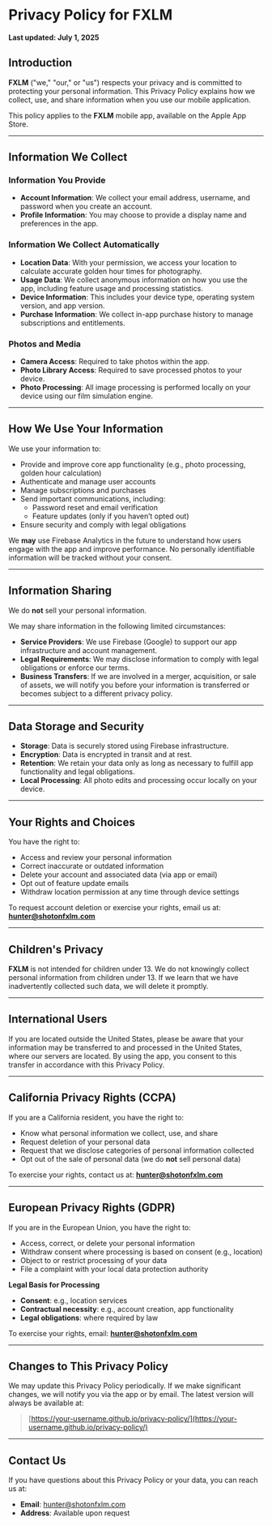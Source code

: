 # Privacy Policy for **FXLM**

**Last updated: July 1, 2025**

## Introduction

**FXLM** ("we," "our," or "us") respects your privacy and is committed to protecting your personal information. This Privacy Policy explains how we collect, use, and share information when you use our mobile application.

This policy applies to the **FXLM** mobile app, available on the Apple App Store.

---

## Information We Collect

### Information You Provide
- **Account Information**: We collect your email address, username, and password when you create an account.
- **Profile Information**: You may choose to provide a display name and preferences in the app.

### Information We Collect Automatically
- **Location Data**: With your permission, we access your location to calculate accurate golden hour times for photography.
- **Usage Data**: We collect anonymous information on how you use the app, including feature usage and processing statistics.
- **Device Information**: This includes your device type, operating system version, and app version.
- **Purchase Information**: We collect in-app purchase history to manage subscriptions and entitlements.

### Photos and Media
- **Camera Access**: Required to take photos within the app.
- **Photo Library Access**: Required to save processed photos to your device.
- **Photo Processing**: All image processing is performed locally on your device using our film simulation engine.

---

## How We Use Your Information

We use your information to:
- Provide and improve core app functionality (e.g., photo processing, golden hour calculation)
- Authenticate and manage user accounts
- Manage subscriptions and purchases
- Send important communications, including:
  - Password reset and email verification
  - Feature updates (only if you haven’t opted out)
- Ensure security and comply with legal obligations

We **may** use Firebase Analytics in the future to understand how users engage with the app and improve performance. No personally identifiable information will be tracked without your consent.

---

## Information Sharing

We do **not** sell your personal information.

We may share information in the following limited circumstances:
- **Service Providers**: We use Firebase (Google) to support our app infrastructure and account management.
- **Legal Requirements**: We may disclose information to comply with legal obligations or enforce our terms.
- **Business Transfers**: If we are involved in a merger, acquisition, or sale of assets, we will notify you before your information is transferred or becomes subject to a different privacy policy.

---

## Data Storage and Security

- **Storage**: Data is securely stored using Firebase infrastructure.
- **Encryption**: Data is encrypted in transit and at rest.
- **Retention**: We retain your data only as long as necessary to fulfill app functionality and legal obligations.
- **Local Processing**: All photo edits and processing occur locally on your device.

---

## Your Rights and Choices

You have the right to:
- Access and review your personal information
- Correct inaccurate or outdated information
- Delete your account and associated data (via app or email)
- Opt out of feature update emails
- Withdraw location permission at any time through device settings

To request account deletion or exercise your rights, email us at: **hunter@shotonfxlm.com**

---

## Children's Privacy

**FXLM** is not intended for children under 13. We do not knowingly collect personal information from children under 13. If we learn that we have inadvertently collected such data, we will delete it promptly.

---

## International Users

If you are located outside the United States, please be aware that your information may be transferred to and processed in the United States, where our servers are located. By using the app, you consent to this transfer in accordance with this Privacy Policy.

---

## California Privacy Rights (CCPA)

If you are a California resident, you have the right to:
- Know what personal information we collect, use, and share
- Request deletion of your personal data
- Request that we disclose categories of personal information collected
- Opt out of the sale of personal data (we do **not** sell personal data)

To exercise your rights, contact us at: **hunter@shotonfxlm.com**

---

## European Privacy Rights (GDPR)

If you are in the European Union, you have the right to:
- Access, correct, or delete your personal information
- Withdraw consent where processing is based on consent (e.g., location)
- Object to or restrict processing of your data
- File a complaint with your local data protection authority

**Legal Basis for Processing**
- **Consent**: e.g., location services  
- **Contractual necessity**: e.g., account creation, app functionality  
- **Legal obligations**: where required by law

To exercise your rights, email: **hunter@shotonfxlm.com**

---

## Changes to This Privacy Policy

We may update this Privacy Policy periodically. If we make significant changes, we will notify you via the app or by email. The latest version will always be available at:

> [https://your-username.github.io/privacy-policy/](https://your-username.github.io/privacy-policy/)

---

## Contact Us

If you have questions about this Privacy Policy or your data, you can reach us at:

- **Email**: hunter@shotonfxlm.com  
- **Address**: Available upon request
